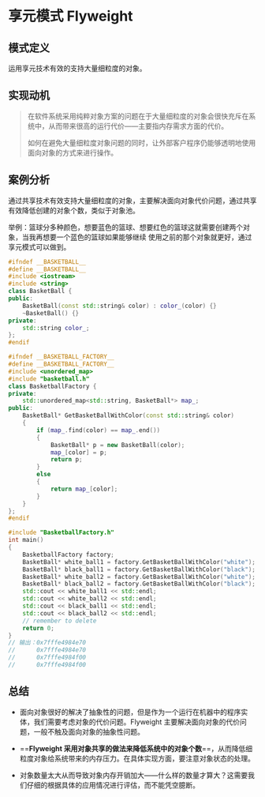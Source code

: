 # 享元模式 Flyweight

## 模式定义

运用享元技术有效的支持大量细粒度的对象。

## 实现动机

> 在软件系统采用纯粹对象方案的问题在于大量细粒度的对象会很快充斥在系统中，从而带来很高的运行代价——主要指内存需求方面的代价。
>
> 如何在避免大量细粒度对象问题的同时，让外部客户程序仍能够透明地使用面向对象的方式来进行操作。

## 案例分析

通过共享技术有效支持大量细粒度的对象，主要解决面向对象代价问题，通过共享有效降低创建的对象个数，类似于对象池。

举例：篮球分多种颜色，想要蓝色的篮球、想要红色的篮球这就需要创建两个对象，当我再想要一个蓝色的篮球如果能够继续
使用之前的那个对象就更好，通过享元模式可以做到。

```cpp
#ifndef __BASKETBALL__
#define __BASKETBALL__
#include <iostream>
#include <string>
class BasketBall {
public:
	BasketBall(const std::string& color) : color_(color) {}
	~BasketBall() {}
private:
	std::string color_;
};
#endif
```



```cpp
#ifndef __BASKETBALL_FACTORY__
#define __BASKETBALL_FACTORY__
#include <unordered_map>
#include "basketball.h"
class BasketballFactory {
private:
	std::unordered_map<std::string, BasketBall*> map_;
public:
	BasketBall* GetBasketBallWithColor(const std::string& color) 
    {
		if (map_.find(color) == map_.end()) 
        {
			BasketBall* p = new BasketBall(color);
			map_[color] = p;
			return p;
		} 
        else 
        {
			return map_[color];
		}
	}
};
#endif
```



```cpp
#include "BasketballFactory.h"
int main() 
{
	BasketballFactory factory;
	BasketBall* white_ball1 = factory.GetBasketBallWithColor("white");
	BasketBall* black_ball1 = factory.GetBasketBallWithColor("black");
	BasketBall* white_ball2 = factory.GetBasketBallWithColor("white");
	BasketBall* black_ball2 = factory.GetBasketBallWithColor("black");
	std::cout << white_ball1 << std::endl;
	std::cout << white_ball2 << std::endl;
	std::cout << black_ball1 << std::endl;
	std::cout << black_ball2 << std::endl;
	// remember to delete
	return 0;
}
// 输出：0x7fffe4984e70
//      0x7fffe4984e70
//      0x7fffe4984f00
//      0x7fffe4984f00
```



## 总结

- 面向对象很好的解决了抽象性的问题，但是作为一个运行在机器中的程序实体，我们需要考虑对象的代价问题。Flyweight 主要解决面向对象的代价问题，一般不触及面向对象的抽象性问题。

- ==**Flyweight 采用对象共享的做法来降低系统中的对象个数**==，从而降低细粒度对象给系统带来的内存压力。在具体实现方面，要注意对象状态的处理。

- 对象数量太大从而导致对象内存开销加大——什么样的数量才算大？这需要我们仔细的根据具体的应用情况进行评估，而不能凭空臆断。
